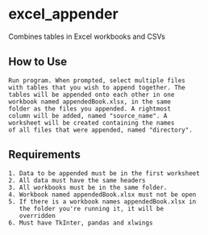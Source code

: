 # excel_appender
Combines tables in Excel workbooks and CSVs

## How to Use
    Run program. When prompted, select multiple files 
    with tables that you wish to append together. The 
    tables will be appended onto each other in one 
    workbook named appendedBook.xlsx, in the same 
    folder as the files you appended. A rightmost 
    column will be added, named "source_name". A 
    worksheet will be created containing the names 
    of all files that were appended, named "directory".

## Requirements
    1. Data to be appended must be in the first worksheet
    2. All data must have the same headers
    3. All workbooks must be in the same folder.
    4. Workbook named appendedBook.xlsx must not be open
    5. If there is a workbook names appendedBook.xlsx in 
       the folder you're running it, it will be 
       overridden
    6. Must have TkInter, pandas and xlwings
